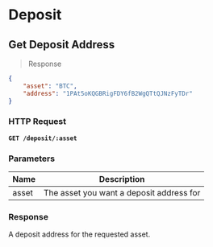 # Deposit

## Get Deposit Address

> Response

```json
{
    "asset": "BTC",
    "address": "1PAt5oKQGBRigFDY6fB2WgQTtQJNzFyTDr"
}
```

### HTTP Request

**`GET /deposit/:asset`**

### Parameters

Name | Description
--------- | -------
asset | The asset you want a deposit address for

### Response

A deposit address for the requested asset.